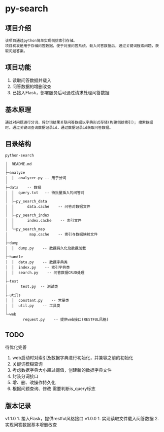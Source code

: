 # py-search
	
## 项目介绍
    该项目通过python简单实现倒排索引存储。
    项目初衷是用于存储问答数据，便于对接问答系统。载入问答数据后，通过关键词搜索问题，获取问题答案。
## 项目功能
1. 读取问答数据并载入
2. 问答数据的增删改查
3. 已接入Flask，部署服务后可通过请求处理问答数据

## 基本原理
    通过对问题进行分词，将分词结果关联问答数据以字典形式存储(构建倒排索引); 搜索数据时，通过关键词查询数据记录id，通过数据记录id获取问答数据。

## 目录结构
```$xslt
python-search

│  README.md
│          
├─analyze
│  │  analyzer.py -- 用于分词
│
├─data    -- 数据
│  │  query.txt   -- 待批量插入的问答对
│  │  
│  ├─py_search_data    
│  │      data.cache    -- 问答对数据文件
│  │      
│  ├─py_search_index
│  │      index.cache    -- 索引文件
│  │      
│  └─py_search_map
│          map.cache    -- 索引与数据映射文件
│          
├─dump
│  │  dump.py    -- 数据持久化及数据加载
│
├─handle
│  │  data.py    -- 数据字典类
│  │  index.py    -- 索引字典类
│  │  search.py    -- 问答数据CRUD处理
│
├─test
│      test.py  -- 测试类
│
├─utils
│  │  constant.py    -- 常量类
│  │  util.py    -- 工具类
│
└─web
        request.py    -- 提供web接口(RESTFUL风格)

```

## TODO
待优化完善
1. web启动时对索引及数据字典进行初始化，并兼容之前的初始化
2. 关键词模糊查询
3. 考虑数据字典大小超过阈值，创建新的数据字典文件
4. 封装分词接口
5. 增、删、改操作持久化
6. 根据问题查询、修改 需要判断is_query标志

## 版本记录
v1.1.0
    1. 接入Flask，提供restful风格接口
v1.0.0
    1. 实现读取文件载入问答数据
    2. 实现问答数据基本增删改查